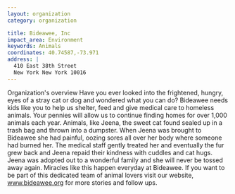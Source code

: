 ```yaml
---
layout: organization
category: organization

title: Bideawee, Inc
impact_area: Environment
keywords: Animals
coordinates: 40.74587,-73.971
address: |
  410 East 38th Street
  New York New York 10016
---
```

Organization's overview
Have you ever looked into the frightened, hungry, eyes of a stray cat or dog and wondered what you can do? Bideawee needs kids like you to help us shelter, feed and give medical care to homeless animals. Your pennies will allow us to continue finding homes for over 1,000 animals each year.  Animals, like Jeena, the sweet cat found sealed up in a trash bag and thrown into a dumpster.  When Jeena was brought to Bideawee she had painful, oozing sores all over her body where someone had burned her. The medical staff gently treated her and eventually the fur grew back and Jeena repaid their kindness with cuddles and cat hugs. Jeena was adopted out to a wonderful family and she will never be tossed away again.   Miracles like this happen everyday at Bideawee.  If you want to be part of this dedicated team of animal lovers visit our website, www.bideawee.org for more stories and follow ups.